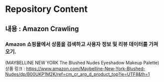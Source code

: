 # Repository Content
## 내용 : Amazon Crawling 

### Amazon 쇼핑몰에서 상품을 검색하고 사용자 정보 및 리뷰 데이터를 가져오기. 

(MAYBELLINE NEW YORK The Blushed Nudes Eyeshadow Makeup Palette) 상품 링크 : https://www.amazon.com/Maybelline-New-York-Blushed-Nudes/dp/B00UKP1M2K/ref=cm_cr_arp_d_product_top?ie=UTF8&th=1

